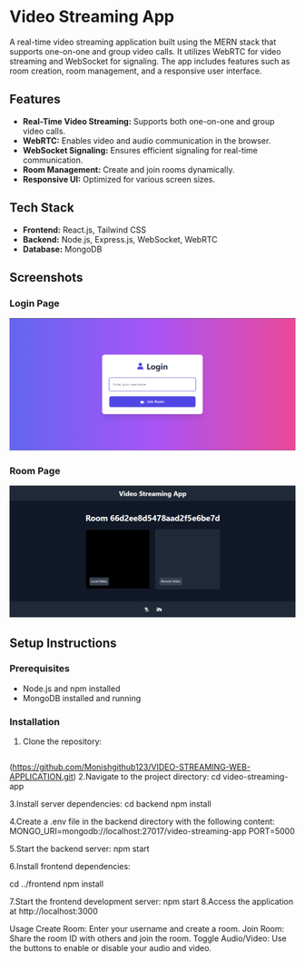 # Video Streaming App

A real-time video streaming application built using the MERN stack that supports one-on-one and group video calls. It utilizes WebRTC for video streaming and WebSocket for signaling. The app includes features such as room creation, room management, and a responsive user interface.

## Features

- **Real-Time Video Streaming:** Supports both one-on-one and group video calls.
- **WebRTC:** Enables video and audio communication in the browser.
- **WebSocket Signaling:** Ensures efficient signaling for real-time communication.
- **Room Management:** Create and join rooms dynamically.
- **Responsive UI:** Optimized for various screen sizes.

## Tech Stack

- **Frontend:** React.js, Tailwind CSS
- **Backend:** Node.js, Express.js, WebSocket, WebRTC
- **Database:** MongoDB

## Screenshots

### Login Page
![Login Page](./loginpage.png)

### Room Page
![Room Page](./Roompage.png)

## Setup Instructions

### Prerequisites
- Node.js and npm installed
- MongoDB installed and running

### Installation

1. Clone the repository:

   ```bash
(https://github.com/Monishgithub123/VIDEO-STREAMING-WEB-APPLICATION.git)
2.Navigate to the project directory:
cd video-streaming-app

3.Install server dependencies:
cd backend
npm install


4.Create a .env file in the backend directory with the following content:
MONGO_URI=mongodb://localhost:27017/video-streaming-app
PORT=5000

5.Start the backend server:
npm start

6.Install frontend dependencies:

cd ../frontend
npm install

7.Start the frontend development server:
npm start
8.Access the application at http://localhost:3000

Usage
Create Room: Enter your username and create a room.
Join Room: Share the room ID with others and join the room.
Toggle Audio/Video: Use the buttons to enable or disable your audio and video.
